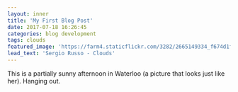 ```yaml
---
layout: inner
title: 'My First Blog Post'
date: 2017-07-18 16:26:45
categories: blog development
tags: clouds
featured_image: 'https://farm4.staticflickr.com/3282/2665149334_f674d1f296_b_d.jpg'
lead_text: 'Sergio Russo - Clouds'
---
```


This is a partially sunny afternoon in Waterloo (a picture that looks just like her). Hanging out.
